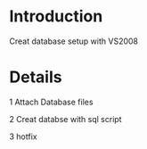 # Introduction #

Creat database setup with VS2008


# Details #

1 Attach Database files

2 Creat databse with sql script

3 hotfix